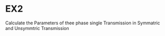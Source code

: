 # EX2
Calculate the Parameters of thee phase single Transmission  in Symmatric and Unsymmtric Transmission
